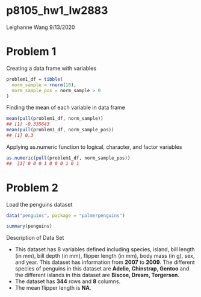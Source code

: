 p8105\_hw1\_lw2883
================
Leighanne Wang
9/13/2020

# Problem 1

Creating a data frame with variables

``` r
problem1_df = tibble(
  norm_sample = rnorm(10),
  norm_sample_pos = norm_sample > 0
)
```

Finding the mean of each variable in data frame

``` r
mean(pull(problem1_df, norm_sample))
## [1] -0.335643
mean(pull(problem1_df, norm_sample_pos))
## [1] 0.3
```

Applying as.numeric function to logical, character, and factor variables

``` r
as.numeric(pull(problem1_df, norm_sample_pos))
##  [1] 0 0 0 1 0 0 0 1 0 1
```

# Problem 2

Load the penguins dataset

``` r
data("penguins", package = "palmerpenguins")

summary(penguins)
```

Description of Data Set

  - This dataset has 8 variables defined including species, island, bill
    length (in mm), bill depth (in mm), flipper length (in mm), body
    mass (in g), sex, and year. This dataset has information from
    **2007** to **2009**. The different species of penguins in this
    dataset are **Adelie, Chinstrap, Gentoo** and the different islands
    in this dataset are **Biscoe, Dream, Torgersen**.
  - The dataset has **344** rows and **8** columns.
  - The mean flipper length is **NA**.
